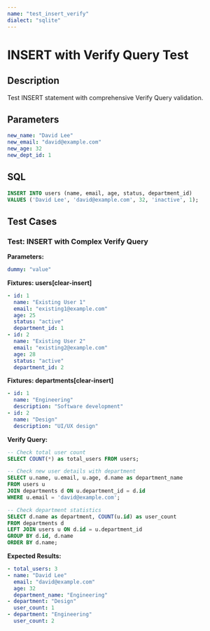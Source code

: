 ```yaml
---
name: "test_insert_verify"
dialect: "sqlite"
---
```


# INSERT with Verify Query Test

## Description

Test INSERT statement with comprehensive Verify Query validation.

## Parameters
```yaml
new_name: "David Lee"
new_email: "david@example.com"
new_age: 32
new_dept_id: 1
```

## SQL
```sql
INSERT INTO users (name, email, age, status, department_id) 
VALUES ('David Lee', 'david@example.com', 32, 'inactive', 1);
```

## Test Cases

### Test: INSERT with Complex Verify Query

**Parameters:**
```yaml
dummy: "value"
```

**Fixtures: users[clear-insert]**
```yaml
- id: 1
  name: "Existing User 1"
  email: "existing1@example.com"
  age: 25
  status: "active"
  department_id: 1
- id: 2
  name: "Existing User 2"
  email: "existing2@example.com"
  age: 28
  status: "active"
  department_id: 2
```

**Fixtures: departments[clear-insert]**
```yaml
- id: 1
  name: "Engineering"
  description: "Software development"
- id: 2
  name: "Design"
  description: "UI/UX design"
```

**Verify Query:**
```sql
-- Check total user count
SELECT COUNT(*) as total_users FROM users;

-- Check new user details with department
SELECT u.name, u.email, u.age, d.name as department_name
FROM users u
JOIN departments d ON u.department_id = d.id
WHERE u.email = 'david@example.com';

-- Check department statistics
SELECT d.name as department, COUNT(u.id) as user_count
FROM departments d
LEFT JOIN users u ON d.id = u.department_id
GROUP BY d.id, d.name
ORDER BY d.name;
```

**Expected Results:**
```yaml
- total_users: 3
- name: "David Lee"
  email: "david@example.com"
  age: 32
  department_name: "Engineering"
- department: "Design"
  user_count: 1
- department: "Engineering"
  user_count: 2
```
